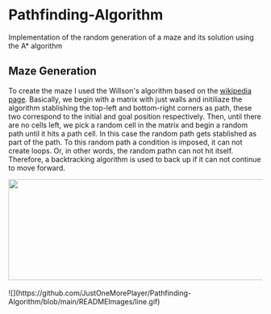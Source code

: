 # Pathfinding-Algorithm
Implementation of the random generation of a maze and its solution using the A* algorithm

## Maze Generation

To create the maze I used the Willson's algorithm based on the [wikipedia page](https://en.wikipedia.org/wiki/Maze_generation_algorithm). Basically, we begin with a matrix with just walls and initiliaze the algorithm stablishing the top-left and bottom-right corners as path, these two correspond to the initial and goal position respectively. Then, until there are no cells left, we pick a random cell in the matrix and begin a random path until it hits a path cell. In this case the random path gets stablished as part of the path. To this random path a condition is imposed, it can not create loops. Or, in other words, the random pathn can not hit itself. Therefore, a backtracking algorithm is used to back up if it can not continue to move forward.


<p align="center">
  <img width="600" height="200" src="[https://www.python.org/python-.png](https://github.com/JustOneMorePlayer/Pathfinding-Algorithm/blob/main/READMEImages/line.gif)">
</p>
![](https://github.com/JustOneMorePlayer/Pathfinding-Algorithm/blob/main/READMEImages/line.gif)
